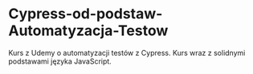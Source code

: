 # Cypress-od-podstaw-Automatyzacja-Testow
Kurs z Udemy o automatyzacji testów z Cypress. Kurs wraz z solidnymi podstawami języka JavaScript.
